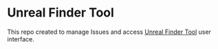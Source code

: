 # Unreal Finder Tool
This repo created to manage Issues and access [Unreal Finder Tool](https://corrm.github.io/uft) user interface.
